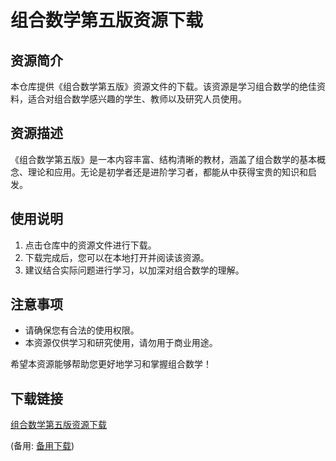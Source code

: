# 组合数学第五版资源下载

## 资源简介

本仓库提供《组合数学第五版》资源文件的下载。该资源是学习组合数学的绝佳资料，适合对组合数学感兴趣的学生、教师以及研究人员使用。

## 资源描述

《组合数学第五版》是一本内容丰富、结构清晰的教材，涵盖了组合数学的基本概念、理论和应用。无论是初学者还是进阶学习者，都能从中获得宝贵的知识和启发。

## 使用说明

1. 点击仓库中的资源文件进行下载。
2. 下载完成后，您可以在本地打开并阅读该资源。
3. 建议结合实际问题进行学习，以加深对组合数学的理解。

## 注意事项

- 请确保您有合法的使用权限。
- 本资源仅供学习和研究使用，请勿用于商业用途。

希望本资源能够帮助您更好地学习和掌握组合数学！

## 下载链接
[组合数学第五版资源下载](https://pan.quark.cn/s/f005913565b1) 

(备用: [备用下载](https://pan.baidu.com/s/1hEaygTMqRPjJMbKdgVokrQ?pwd=1234))
